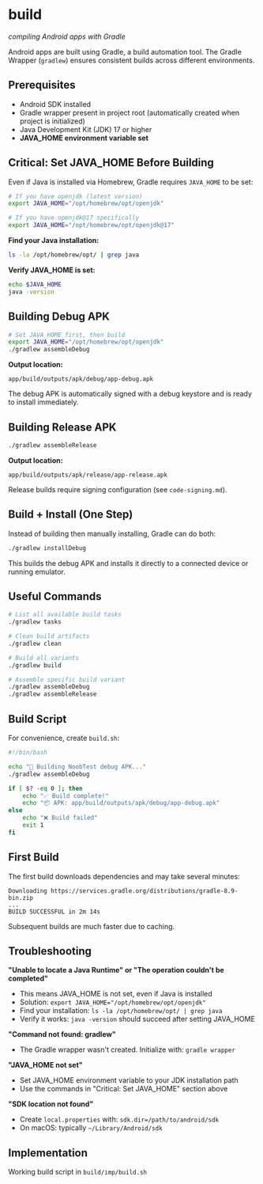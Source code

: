 # build
*compiling Android apps with Gradle*

Android apps are built using Gradle, a build automation tool. The Gradle Wrapper (`gradlew`) ensures consistent builds across different environments.

## Prerequisites

- Android SDK installed
- Gradle wrapper present in project root (automatically created when project is initialized)
- Java Development Kit (JDK) 17 or higher
- **JAVA_HOME environment variable set**

## Critical: Set JAVA_HOME Before Building

Even if Java is installed via Homebrew, Gradle requires `JAVA_HOME` to be set:

```bash
# If you have openjdk (latest version)
export JAVA_HOME="/opt/homebrew/opt/openjdk"

# If you have openjdk@17 specifically
export JAVA_HOME="/opt/homebrew/opt/openjdk@17"
```

**Find your Java installation:**
```bash
ls -la /opt/homebrew/opt/ | grep java
```

**Verify JAVA_HOME is set:**
```bash
echo $JAVA_HOME
java -version
```

## Building Debug APK

```bash
# Set JAVA_HOME first, then build
export JAVA_HOME="/opt/homebrew/opt/openjdk"
./gradlew assembleDebug
```

**Output location:**
```
app/build/outputs/apk/debug/app-debug.apk
```

The debug APK is automatically signed with a debug keystore and is ready to install immediately.

## Building Release APK

```bash
./gradlew assembleRelease
```

**Output location:**
```
app/build/outputs/apk/release/app-release.apk
```

Release builds require signing configuration (see `code-signing.md`).

## Build + Install (One Step)

Instead of building then manually installing, Gradle can do both:

```bash
./gradlew installDebug
```

This builds the debug APK and installs it directly to a connected device or running emulator.

## Useful Commands

```bash
# List all available build tasks
./gradlew tasks

# Clean build artifacts
./gradlew clean

# Build all variants
./gradlew build

# Assemble specific build variant
./gradlew assembleDebug
./gradlew assembleRelease
```

## Build Script

For convenience, create `build.sh`:

```bash
#!/bin/bash

echo "🔨 Building NoobTest debug APK..."
./gradlew assembleDebug

if [ $? -eq 0 ]; then
    echo "✅ Build complete!"
    echo "📦 APK: app/build/outputs/apk/debug/app-debug.apk"
else
    echo "❌ Build failed"
    exit 1
fi
```

## First Build

The first build downloads dependencies and may take several minutes:

```
Downloading https://services.gradle.org/distributions/gradle-8.9-bin.zip
...
BUILD SUCCESSFUL in 2m 14s
```

Subsequent builds are much faster due to caching.

## Troubleshooting

**"Unable to locate a Java Runtime" or "The operation couldn't be completed"**
- This means JAVA_HOME is not set, even if Java is installed
- Solution: `export JAVA_HOME="/opt/homebrew/opt/openjdk"`
- Find your installation: `ls -la /opt/homebrew/opt/ | grep java`
- Verify it works: `java -version` should succeed after setting JAVA_HOME

**"Command not found: gradlew"**
- The Gradle wrapper wasn't created. Initialize with: `gradle wrapper`

**"JAVA_HOME not set"**
- Set JAVA_HOME environment variable to your JDK installation path
- Use the commands in "Critical: Set JAVA_HOME" section above

**"SDK location not found"**
- Create `local.properties` with: `sdk.dir=/path/to/android/sdk`
- On macOS: typically `~/Library/Android/sdk`

## Implementation

Working build script in `build/imp/build.sh`
